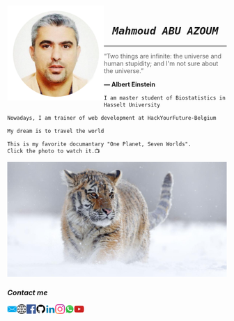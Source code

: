 <div align="center"><img align="left" alt="Me" width=222"" src="./img/Mah-pic.png" /></div>


# <div align="center">_```Mahmoud ABU AZOUM```_</div>
***

> “Two things are infinite: the universe and human stupidity; and I'm not sure about the universe.” 

**― Albert Einstein**


```
I am master student of Biostatistics in Hasselt University
```
```
Nowadays, I am trainer of web development at HackYourFuture-Belgium
```
```
My dream is to travel the world
```
```
This is my favorite documantary "One Planet, Seven Worlds".
Click the photo to watch it.📺
```
[![Tiger](./img/tiger.jpg)](https://www.youtube.com/playlist?list=PLe2nGhEGXFVsDrXVCGigvaro5reqivLv6)


### _Contact me_

[<img align="left" alt="Contact me" width="22px" src="./img/mail-icon.png" />](mailto:krakla@gmail.com)
[<img align="left" alt="Github" width="22px" src="./img/web-icon.png" />](https://krakla.github.io)
[<img align="left" alt="Facebook" width="22px" src="./img/fb-icon.png" />](https://www.facebook.com/mazoum)
[<img align="left" alt="Github" width="22px" src="./img/github-icon.png" />](https://github.com/krakla)
[<img align="left" alt="Linkedin" width="22px" src="./img/linkedin-icon.png" />](mailto:krakla@gmail.com)
[<img align="left" alt="Instagram" width="22px" src="./img/insta-icon.png" />](mailto:krakla@gmail.com)
[<img align="left" alt="Whatsapp" width="22px" src="./img/whatsapp-icon.png" />](mailto:krakla@gmail.com)
[<img align="left" alt="Youtube" width="22px" src="./img/youtube-icon.png" />](mailto:krakla@gmail.com)